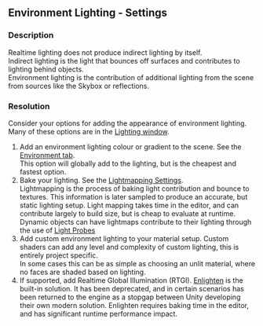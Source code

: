 ## Environment Lighting - Settings
### Description
Realtime lighting does not produce indirect lighting by itself.  
Indirect lighting is the light that bounces off surfaces and contributes to lighting behind objects.  
Environment lighting is the contribution of additional lighting from the scene from sources like the Skybox or reflections.  

### Resolution
Consider your options for adding the appearance of environment lighting. Many of these options are in the [Lighting window](https://docs.unity3d.com/Manual/lighting-window.html).  
1. Add an environment lighting colour or gradient to the scene. See the [Environment tab](https://docs.unity3d.com/Manual/lighting-window.html#EnvironmentSection).  
This option will globally add to the lighting, but is the cheapest and fastest option.
2. Bake your lighting. See the [Lightmapping Settings](https://docs.unity3d.com/Manual/Lightmapping.html).  
Lightmapping is the process of baking light contribution and bounce to textures. This information is later sampled to produce an accurate, but static lighting setup. Light mapping takes time in the editor, and can contribute largely to build size, but is cheap to evaluate at runtime.  
Dynamic objects can have lightmaps contribute to their lighting through the use of [Light Probes](https://docs.unity3d.com/Manual/LightProbes.html)
3. Add custom environment lighting to your material setup. Custom shaders can add any level and complexity of custom lighting, this is entirely project specific.  
In some cases this can be as simple as choosing an unlit material, where no faces are shaded based on lighting.  
5. If supported, add Realtime Global Illumination (RTGI). [Enlighten](https://docs.unity3d.com/Manual/realtime-gi-using-enlighten.html) is the built-in solution. It has been deprecated, and in certain scenarios has been returned to the engine as a stopgap between Unity developing their own modern solution. Enlighten requires baking time in the editor, and has significant runtime performance impact.